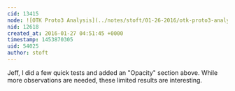 ```yaml
---
cid: 13415
node: ![OTK Proto3 Analysis](../notes/stoft/01-26-2016/otk-proto3-analysis)
nid: 12618
created_at: 2016-01-27 04:51:45 +0000
timestamp: 1453870305
uid: 54025
author: stoft
---
```


Jeff, I did a few quick tests and added an "Opacity" section above. While more observations are needed, these limited results are interesting.
